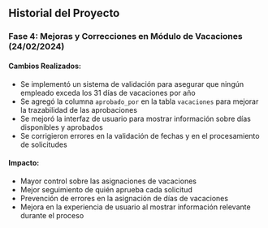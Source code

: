 ## Historial del Proyecto

### Fase 4: Mejoras y Correcciones en Módulo de Vacaciones (24/02/2024)
#### Cambios Realizados:
- Se implementó un sistema de validación para asegurar que ningún empleado exceda los 31 días de vacaciones por año
- Se agregó la columna `aprobado_por` en la tabla `vacaciones` para mejorar la trazabilidad de las aprobaciones
- Se mejoró la interfaz de usuario para mostrar información sobre días disponibles y aprobados
- Se corrigieron errores en la validación de fechas y en el procesamiento de solicitudes

#### Impacto:
- Mayor control sobre las asignaciones de vacaciones
- Mejor seguimiento de quién aprueba cada solicitud
- Prevención de errores en la asignación de días de vacaciones
- Mejora en la experiencia de usuario al mostrar información relevante durante el proceso 